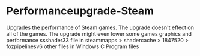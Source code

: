 # Performanceupgrade-Steam
Upgrades the performance of Steam games. The upgrade doesn't effect on all of the games. The upgrade might even lower some games graphics and performance
ssshader33 file in steammapps > shadercache > 1847520 > fozpipelinesv6
other files in Windows C Program files
